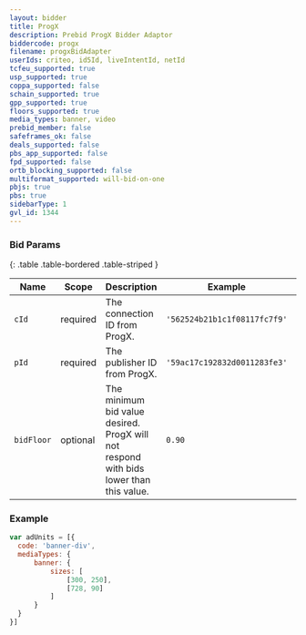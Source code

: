 ```yaml
---
layout: bidder
title: ProgX
description: Prebid ProgX Bidder Adaptor
biddercode: progx
filename: progxBidAdapter
userIds: criteo, id5Id, liveIntentId, netId
tcfeu_supported: true
usp_supported: true
coppa_supported: false
schain_supported: true
gpp_supported: true
floors_supported: true
media_types: banner, video
prebid_member: false
safeframes_ok: false
deals_supported: false
pbs_app_supported: false
fpd_supported: false
ortb_blocking_supported: false
multiformat_supported: will-bid-on-one
pbjs: true
pbs: true
sidebarType: 1
gvl_id: 1344
---
```


### Bid Params ###

{: .table .table-bordered .table-striped }

| Name       | Scope    | Description                                                                         | Example                      | Type     |
|------------|----------|-------------------------------------------------------------------------------------|------------------------------|----------|
| `cId`      | required | The connection ID from ProgX.                                                          | `'562524b21b1c1f08117fc7f9'` | `string` |
| `pId`      | required | The publisher ID from ProgX.                                                           | `'59ac17c192832d0011283fe3'` | `string` |
| `bidFloor` | optional | The minimum bid value desired. ProgX will not respond with bids lower than this value. | `0.90`                       | `float`  |

### Example ###

  ```javascript
var adUnits = [{
    code: 'banner-div',
    mediaTypes: {
        banner: {
            sizes: [
                [300, 250],
                [728, 90]
            ]
        }
    }
}]
```

